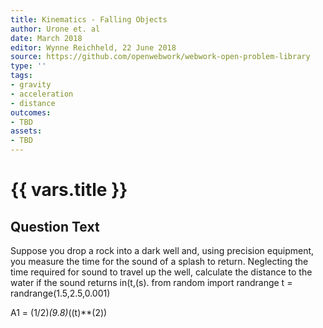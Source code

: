 ```yaml
---
title: Kinematics - Falling Objects
author: Urone et. al
date: March 2018
editor: Wynne Reichheld, 22 June 2018
source: https://github.com/openwebwork/webwork-open-problem-library
type: ''
tags:
- gravity
- acceleration
- distance
outcomes:
- TBD
assets:
- TBD
---
```

# {{ vars.title }}

## Question Text

Suppose you drop a rock into a dark well and, using precision equipment, you measure the time for the sound of a splash to return. Neglecting the time required for sound to travel up the well, calculate the distance to the water if the sound returns in(t,(s).
from random import randrange
t = randrange(1.5,2.5,0.001)

A1 = (1/2)*(9.8)*((t)**(2))